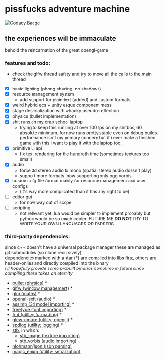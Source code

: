 # pissfucks adventure machine
[![Codacy Badge](https://app.codacy.com/project/badge/Grade/cb15f5875813400493337b040ebfa397)](https://app.codacy.com/gh/NipaGames/latren/dashboard?utm_source=gh&utm_medium=referral&utm_content=&utm_campaign=Badge_grade)
## the experiences will be immaculate
behold the reincarnation of the great opengl-game  
### features and todo:
- check the glfw thread safety and try to move all the calls to the main thread
- [x] basic lighting (phong shading, no shadows)
- [x] resource management system
  - add support for ~~plain text~~ (added) and custom formats
- [x] weird hybrid ecs + unity esque component mess
- [x] stage deserialization with whacky pseudo-reflection
- [x] physics (bullet implementation)
- [x] shit runs on my crap school laptop
  - trying to keep this running at over 100 fps on my shitbox, 60 absolute minimum. for now runs pretty stable even on debug builds. performance isn't my primary concern but if i ever make a finished game with this i want to play it with the laptop too.
- [x] primitive ui api
  - fix text rendering for the hundreth time (sometimes textures too small)
- [x] audio
  - force 3d stereo audio to mono (spatial stereo audio doesn't play)
  - support more formats (now supporting only ogg vorbis)
- [x] custom .cfg file format mainly for resource management and user configs
  - (it's way more complicated than it has any right to be)
- [ ] editor gui
  - for now way out of scope
- [ ] scripting
  - not relevant yet. lua would be simpler to implement probably but python would be so much cooler. FUTURE ME **DO NOT** TRY TO WRITE YOUR OWN LANGUAGES OR PARSERS

### third-party dependencies:
since c++ doesn't have a universal package manager these are managed as git submodules (so clone recursively)  
dependencies marked with a star (*) are compiled into libs first, others are header-onlies and directly compiled into the binary  
*i'll hopefully provide some prebuilt binaries sometime in future since compiling these takes an eternity*
- [bullet (physics)](https://github.com/bulletphysics/bullet3) *
- [glfw (window management)](https://github.com/glfw/glfw) *
- [glm (maths)](https://github.com/g-truc/glm) *
- [openal-soft (audio)](https://github.com/kcat/openal-soft) *
- [assimp (3d model importing)](https://github.com/assimp/assimp) *
- [freetype (font importing)](https://gitlab.freedesktop.org/freetype/freetype) *
- [fmt (utility; formatting)](https://github.com/fmtlib/fmt) *
- [glew-cmake (utility; opengl)](https://github.com/Perlmint/glew-cmake) *
- [spdlog (utility; logging)](https://github.com/gabime/spdlog) * 
- [stb](https://github.com/nothings/stb), in which:
  - [stb_image (texture importing)](https://github.com/nothings/stb/blob/master/stb_image.h)
  - [stb_vorbis (audio importing)](https://github.com/nothings/stb/blob/master/stb_vorbis.c)
- [nlohmann/json (json parsing)](https://github.com/nlohmann/json)
- [magic_enum (utility; serialization)](https://github.com/Neargye/magic_enum)